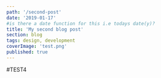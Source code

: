 ```yaml
---
path: '/second-post'
date: '2019-01-17'
#is there a date function for this i.e todays date(y)?
title: 'My second blog post'
section: blog
tags: design, development
coverImage: 'test.png'
published: true
---
```


#TEST4
